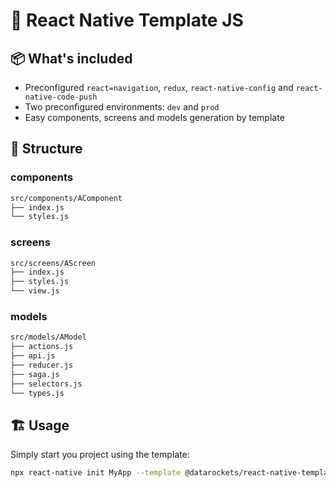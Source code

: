 # 🚀 React Native Template JS

## 📦 What's included

- Preconfigured `react=navigation`, `redux`, `react-native-config` and `react-native-code-push`
- Two preconfigured environments: `dev` and `prod`
- Easy components, screens and models generation by template

## 🧱 Structure

### components
```sh
src/components/AComponent
├── index.js
└── styles.js
```

### screens
```sh
src/screens/AScreen
├── index.js
├── styles.js
└── view.js
```

### models
```sh
src/models/AModel
├── actions.js
├── api.js
├── reducer.js
├── saga.js
├── selectors.js
└── types.js
```

## 🏗 Usage

Simply start you project using the template:
```sh
npx react-native init MyApp --template @datarockets/react-native-template-js
```
